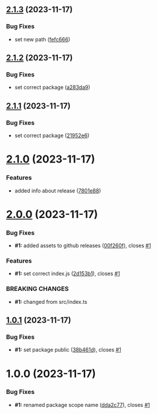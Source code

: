 ## [2.1.3](https://github.com/guslen/test-semantic-release-config/compare/v2.1.2...v2.1.3) (2023-11-17)


### Bug Fixes

* set new path ([fefc666](https://github.com/guslen/test-semantic-release-config/commit/fefc6665d0ca3473634905b49569f8109575cc2c))

## [2.1.2](https://github.com/guslen/test-semantic-release-config/compare/v2.1.1...v2.1.2) (2023-11-17)


### Bug Fixes

* set correct package ([a283da9](https://github.com/guslen/test-semantic-release-config/commit/a283da9d726c661e99d6c7c31319af7ce42bc8da))

## [2.1.1](https://github.com/guslen/test-semantic-release-config/compare/v2.1.0...v2.1.1) (2023-11-17)


### Bug Fixes

* set correct package ([21952e6](https://github.com/guslen/test-semantic-release-config/commit/21952e6d09215f233cfaf800ff51fbe18b388d3a))

# [2.1.0](https://github.com/guslen/test-semantic-release-config/compare/v2.0.0...v2.1.0) (2023-11-17)


### Features

* added info about release ([7801e88](https://github.com/guslen/test-semantic-release-config/commit/7801e88ff64a16bcf500d3436664250e8c7e2a1e))

# [2.0.0](https://github.com/guslen/test-semantic-release-config/compare/v1.0.1...v2.0.0) (2023-11-17)


### Bug Fixes

* **#1:** added assets to github releases ([00f260f](https://github.com/guslen/test-semantic-release-config/commit/00f260fee5c033a096bb7c250db6c50bdc0053be)), closes [#1](https://github.com/guslen/test-semantic-release-config/issues/1)


### Features

* **#1:** set correct index.js ([2d153b1](https://github.com/guslen/test-semantic-release-config/commit/2d153b1cbed567eec58f96aaba73c7d03a69a7e8)), closes [#1](https://github.com/guslen/test-semantic-release-config/issues/1)


### BREAKING CHANGES

* **#1:** changed from src/index.ts

## [1.0.1](https://github.com/guslen/test-semantic-release-config/compare/v1.0.0...v1.0.1) (2023-11-17)


### Bug Fixes

* **#1:** set package public ([38b461d](https://github.com/guslen/test-semantic-release-config/commit/38b461d3456d82d46667be698485a56d4d4f641c)), closes [#1](https://github.com/guslen/test-semantic-release-config/issues/1)

# 1.0.0 (2023-11-17)


### Bug Fixes

* **#1:** renamed package scope name ([dda2c77](https://github.com/guslen/test-semantic-release-config/commit/dda2c77f3be95eb3b42ad7c5c39372b28f94f615)), closes [#1](https://github.com/guslen/test-semantic-release-config/issues/1)

